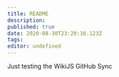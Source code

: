 ```yaml
---
title: README
description: 
published: true
date: 2020-08-30T23:20:16.123Z
tags: 
editor: undefined
---
```


Just testing the WikiJS GitHub Sync
